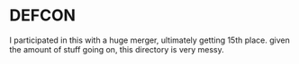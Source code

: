 # DEFCON
I participated in this with a huge merger, ultimately getting 15th place. given the amount of stuff going on, this directory is very messy.

